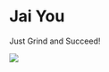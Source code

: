 
   
<html>
 
<body>
  <h1>Jai You</h1>
  <p>Just Grind and Succeed!</p>
  <img src="https://content.codecademy.com/articles/github-pages-via-web-app/happy-ice-cream.gif" />
</body>
 
</html>
